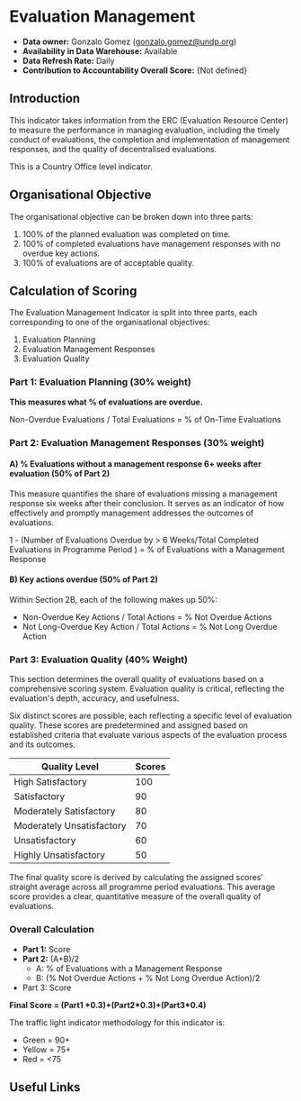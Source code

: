 # Evaluation Management

* **Data owner:** Gonzalo Gomez ([gonzalo.gomez@undp.org](mailto:gonzalo.gomez@undp.org))
* **Availability in Data Warehouse:** Available
* **Data Refresh Rate:** Daily
* **Contribution to Accountability Overall Score:** {Not defined}

## Introduction&#x20;

This indicator takes information from the ERC (Evaluation Resource Center) to measure the performance in managing evaluation, including the timely conduct of evaluations, the completion and implementation of management responses, and the quality of decentralised evaluations.&#x20;

This is a Country Office level indicator.&#x20;

## Organisational Objective

The organisational objective can be broken down into three parts:

1. 100% of the planned evaluation was completed on time.
2. 100% of completed evaluations have management responses with no overdue key actions.&#x20;
3. 100% of evaluations are of acceptable quality.&#x20;

## Calculation of Scoring

The Evaluation Management Indicator is split into three parts, each corresponding to one of the organisational objectives:

1. Evaluation Planning
2. Evaluation Management Responses
3. Evaluation Quality

### **Part 1: Evaluation Planning (30% weight)**

**This measures what % of evaluations are overdue.**

Non-Overdue Evaluations / Total Evaluations = % of On-Time Evaluations

### **Part 2: Evaluation Management Responses (30% weight)**

#### A) % Evaluations without a management response 6+ weeks after evaluation (50% of Part 2)

This measure quantifies the share of evaluations missing a management response six weeks after their conclusion. It serves as an indicator of how effectively and promptly management addresses the outcomes of evaluations.

1 - (Number of Evaluations Overdue by > 6 Weeks/Total Completed Evaluations in Programme Period ) = % of Evaluations with a Management Response

#### B) Key actions overdue (50% of Part 2)

Within Section 2B, each of the following makes up 50%:

* Non-Overdue Key Actions / Total Actions = % Not Overdue Actions
* Not Long-Overdue Key Action / Total Actions = % Not Long Overdue Action

### **Part 3: Evaluation Quality (40% Weight)**&#x20;

This section determines the overall quality of evaluations based on a comprehensive scoring system. Evaluation quality is critical, reflecting the evaluation's depth, accuracy, and usefulness.

Six distinct scores are possible, each reflecting a specific level of evaluation quality. These scores are predetermined and assigned based on established criteria that evaluate various aspects of the evaluation process and its outcomes.

| Quality Level             | Scores |
| ------------------------- | ------ |
| High Satisfactory         | 100    |
| Satisfactory              | 90     |
| Moderately Satisfactory   | 80     |
| Moderately Unsatisfactory | 70     |
| Unsatisfactory            | 60     |
| Highly Unsatisfactory     | 50     |

The final quality score is derived by calculating the assigned scores' straight average across all programme period evaluations. This average score provides a clear, quantitative measure of the overall quality of evaluations.

### **Overall Calculation**

* **Part 1:** Score
* **Part 2:** (A+B)/2
  * A: % of Evaluations with a Management Response
  * B: (% Not Overdue Actions + % Not Long Overdue Action)/2
* Part 3: Score

**Final Score = (Part1 \*0.3)+(Part2\*0.3)+(Part3\*0.4)**

The traffic light indicator methodology for this indicator is:

* Green = 90+
* Yellow = 75+
* Red = <75







## Useful Links
